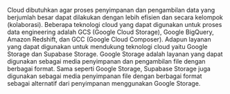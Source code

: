 Cloud dibutuhkan agar proses penyimpanan dan pengambilan data yang berjumlah besar dapat dilakukan dengan lebih efisien dan secara kelompok (kolaborasi). Beberapa teknologi cloud yang dapat digunakan untuk proses data engineering adalah GCS (Google Cloud Storage), Google BigQuery, Amazon Redshift, dan GCC (Google Cloud Composer). Adapun layanan yang dapat digunakan untuk mendukung teknologi cloud yaitu Google Storage dan Supabase Storage. Google Storage adalah layanan yang dapat digunakan sebagai media penyimpanan dan pengambilan file dengan berbagai format. Sama seperti Google Storage, Supabase Storage juga digunakan sebagai media penyimpanan file dengan berbagai format sebagai alternatif dari penyimpanan menggunakan Google Storage.